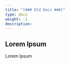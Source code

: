 ```yaml
---
title: "[### Old Docs ###]"
type: docs
weight: -1
description: 
---
```


## Lorem Ipsum

Lorem Ipsum
